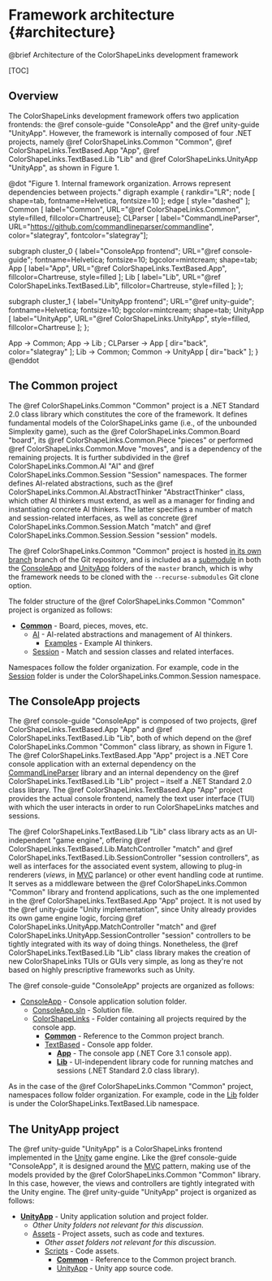 # Framework architecture {#architecture}

@brief Architecture of the ColorShapeLinks development framework

[TOC]

## Overview

The ColorShapeLinks development framework offers two application frontends:
the @ref console-guide "ConsoleApp" and the @ref unity-guide "UnityApp".
However, the framework is internally composed of four .NET projects, namely
@ref ColorShapeLinks.Common "Common", @ref ColorShapeLinks.TextBased.App "App",
@ref ColorShapeLinks.TextBased.Lib "Lib" and
@ref ColorShapeLinks.UnityApp "UnityApp", as shown in Figure 1.

@dot "Figure 1. Internal framework organization. Arrows represent dependencies between projects."
digraph example {
  rankdir="LR";
  node [ shape=tab, fontname=Helvetica, fontsize=10 ];
  edge [ style="dashed" ];
  Common   [ label="Common", URL="@ref ColorShapeLinks.Common", style=filled, fillcolor=Chartreuse];
  CLParser [ label="CommandLineParser", URL="https://github.com/commandlineparser/commandline",
             color="slategray", fontcolor="slategray"];

  subgraph cluster_0 {
    label="ConsoleApp frontend";
    URL="@ref console-guide";
    fontname=Helvetica;
    fontsize=10;
    bgcolor=mintcream;
    shape=tab;
    App      [ label="App", URL="@ref ColorShapeLinks.TextBased.App", fillcolor=Chartreuse, style=filled ];
    Lib      [ label="Lib", URL="@ref ColorShapeLinks.TextBased.Lib", fillcolor=Chartreuse, style=filled ];
  };

  subgraph cluster_1 {
    label="UnityApp frontend";
    URL="@ref unity-guide";
    fontname=Helvetica;
    fontsize=10;
    bgcolor=mintcream;
    shape=tab;
    UnityApp [ label="UnityApp", URL="@ref ColorShapeLinks.UnityApp", style=filled, fillcolor=Chartreuse ];
  };

  App -> Common;
  App -> Lib   ;
  CLParser -> App [ dir="back", color="slategray" ];
  Lib -> Common;
  Common -> UnityApp [ dir="back" ];
}
@enddot

## The Common project

The @ref ColorShapeLinks.Common "Common" project is a .NET Standard 2.0 class
library which constitutes the core of the framework. It defines fundamental
models of the ColorShapeLinks game (i.e., of the unbounded Simplexity
game), such as the @ref ColorShapeLinks.Common.Board "board", its
@ref ColorShapeLinks.Common.Piece "pieces" or performed
@ref ColorShapeLinks.Common.Move "moves", and is a dependency of the remaining
projects. It is further subdivided in the @ref ColorShapeLinks.Common.AI "AI"
and @ref ColorShapeLinks.Common.Session "Session" namespaces. The former
defines AI-related abstractions, such as the
@ref ColorShapeLinks.Common.AI.AbstractThinker "AbstractThinker" class, which
other AI thinkers must extend, as well as a manager for finding and
instantiating concrete AI thinkers. The latter specifies a number of match and
session-related interfaces, as well as concrete
@ref ColorShapeLinks.Common.Session.Match "match" and
@ref ColorShapeLinks.Common.Session.Session "session" models.

The @ref ColorShapeLinks.Common "Common" project is hosted
[in its own branch][Common] branch of the Git repository, and is
included as a [submodule](https://git-scm.com/book/en/v2/Git-Tools-Submodules)
in both the [ConsoleApp] and [UnityApp] folders of the `master` branch,
which is why the framework needs to be cloned with the `--recurse-submodules`
Git clone option.

The folder structure of the @ref ColorShapeLinks.Common "Common" project is
organized as follows:

* [**Common**][Common] - Board, pieces, moves, etc.
  * [AI] - AI-related abstractions and management of AI thinkers.
    * [Examples] - Example AI thinkers.
  * [Session] - Match and session classes and related interfaces.

Namespaces follow the folder organization. For example, code in the
[Session] folder is under the ColorShapeLinks.Common.Session namespace.

## The ConsoleApp projects

The @ref console-guide "ConsoleApp" is composed of two projects,
@ref ColorShapeLinks.TextBased.App "App" and
@ref ColorShapeLinks.TextBased.Lib "Lib", both of which depend on the
@ref ColorShapeLinks.Common "Common" class library, as shown in Figure 1. The
@ref ColorShapeLinks.TextBased.App "App" project is a .NET Core console
application with an external dependency on the [CommandLineParser] library
and an internal
dependency on the @ref ColorShapeLinks.TextBased.Lib "Lib" project – itself
a .NET Standard 2.0 class library. The @ref ColorShapeLinks.TextBased.App "App"
project provides the actual console frontend, namely the text user interface
(TUI) with which the user interacts in order to run ColorShapeLinks matches and
sessions.

The @ref ColorShapeLinks.TextBased.Lib "Lib" class library acts as an
UI-independent "game engine", offering
@ref ColorShapeLinks.TextBased.Lib.MatchController "match" and
@ref ColorShapeLinks.TextBased.Lib.SessionController "session controllers", as
well as interfaces for the associated event system, allowing to plug-in
renderers (_views_, in [MVC] parlance) or other event handling code at runtime.
It serves as a middleware between
the @ref ColorShapeLinks.Common "Common" library and frontend applications,
such as the one implemented in the @ref ColorShapeLinks.TextBased.App "App"
project. It is not used by the @ref unity-guide "Unity implementation", since
Unity already provides its own game engine logic, forcing
@ref ColorShapeLinks.UnityApp.MatchController "match" and
@ref ColorShapeLinks.UnityApp.SessionController "session" controllers to
be tightly integrated with its way of doing things. Nonetheless, the
@ref ColorShapeLinks.TextBased.Lib "Lib" class library makes the
creation of new ColorShapeLinks TUIs or GUIs very simple, as long as they're
not based on highly prescriptive frameworks such as Unity.

The @ref console-guide "ConsoleApp" projects are organized as follows:

* [ConsoleApp] - Console application solution folder.
  * [ConsoleApp.sln] - Solution file.
  * [ColorShapeLinks] - Folder containing all projects required by the
    console app.
    * [**Common**][Common] - Reference to the Common project branch.
    * [TextBased] - Console app folder.
      * [**App**][App] - The console app (.NET Core 3.1 console app).
      * [**Lib**][Lib] - UI-independent library code for running matches and
        sessions (.NET Standard 2.0 class library).

As in the case of the @ref ColorShapeLinks.Common "Common" project, namespaces
follow folder organization. For example, code in the
[Lib] folder is under the ColorShapeLinks.TextBased.Lib namespace.

## The UnityApp project

The @ref unity-guide "UnityApp" is a ColorShapeLinks frontend implemented in
the [Unity] game engine. Like the @ref console-guide "ConsoleApp", it is
designed around the [MVC] pattern, making use of the models provided by the
@ref ColorShapeLinks.Common "Common" library. In this case, however, the views
and controllers are tightly integrated with the Unity engine. The
@ref unity-guide "UnityApp" project is organized as follows:

* [**UnityApp**][UnityApp] - Unity application solution and project folder.
  * _Other Unity folders not relevant for this discussion_.
  * [Assets] - Project assets, such as code and textures.
    * _Other asset folders not relevant for this discussion_.
    * [Scripts] - Code assets.
      * [**Common**][Common] -  Reference to the Common project branch.
      * [UnityApp][UnityAppCode] - Unity app source code.

[CommandLineParser]:https://github.com/commandlineparser/commandline
[ConsoleApp]:https://github.com/VideojogosLusofona/color-shape-links-ai-competition/tree/master/ConsoleApp
[ConsoleApp.sln]:https://github.com/VideojogosLusofona/color-shape-links-ai-competition/blob/master/ConsoleApp/ConsoleApp.sln
[ColorShapeLinks]:https://github.com/VideojogosLusofona/color-shape-links-ai-competition/tree/master/ConsoleApp/ColorShapeLinks
[Common]:https://github.com/VideojogosLusofona/color-shape-links-ai-competition/tree/common
[AI]:https://github.com/VideojogosLusofona/color-shape-links-ai-competition/tree/common/AI
[Examples]:https://github.com/VideojogosLusofona/color-shape-links-ai-competition/tree/common/AI/Examples
[Session]:https://github.com/VideojogosLusofona/color-shape-links-ai-competition/tree/common/Session
[TextBased]:https://github.com/VideojogosLusofona/color-shape-links-ai-competition/tree/master/ConsoleApp/ColorShapeLinks/TextBased
[App]:https://github.com/VideojogosLusofona/color-shape-links-ai-competition/tree/master/ConsoleApp/ColorShapeLinks/TextBased/App
[Lib]:https://github.com/VideojogosLusofona/color-shape-links-ai-competition/tree/master/ConsoleApp/ColorShapeLinks/TextBased/Lib
[UnityApp]:https://github.com/VideojogosLusofona/color-shape-links-ai-competition/tree/master/UnityApp
[UnityAppCode]:https://github.com/VideojogosLusofona/color-shape-links-ai-competition/tree/master/UnityApp/Assets/Scripts/UnityApp
[Assets]:https://github.com/VideojogosLusofona/color-shape-links-ai-competition/tree/master/UnityApp/Assets
[Scripts]:https://github.com/VideojogosLusofona/color-shape-links-ai-competition/tree/master/UnityApp/Assets/Scripts
[Unity]:https://unity.com/
[MVC]:https://en.wikipedia.org/wiki/Model%E2%80%93view%E2%80%93controller
